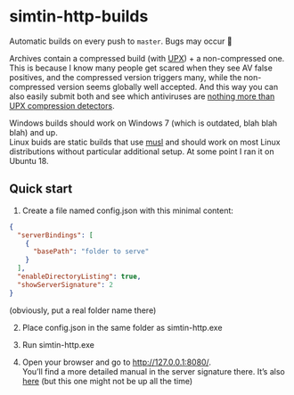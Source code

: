 # simtin-http-builds

Automatic builds on every push to `master`. Bugs may occur 👀

Archives contain a compressed build (with [UPX](https://upx.github.io/)) + a non-compressed one.
This is because I know many people get scared when they see AV false positives,
and the compressed version triggers many, while the non-compressed version seems
globally well accepted.
And this way you can also easily submit both and see which antiviruses are
[nothing more than UPX compression detectors](https://www.virustotal.com/gui/file/99c3ec93eeef5f471cc1379b1f98b0132b782874077e6f2e04f387abc7d4a226/community).

Windows builds should work on Windows 7 (which is outdated, blah blah blah) and up.  
Linux buids are static builds that use [musl](https://en.wikipedia.org/wiki/Musl) and should work
on most Linux distributions without particular additional setup. At some point I ran it on Ubuntu 18.

## Quick start

1. Create a file named config.json with this minimal content:

```json
{
  "serverBindings": [
    {
      "basePath": "folder to serve"
    }
  ],
  "enableDirectoryListing": true,
  "showServerSignature": 2
}
```
(obviously, put a real folder name there)

2. Place config.json in the same folder as simtin-http.exe

3. Run simtin-http.exe

4. Open your browser and go to http://127.0.0.1:8080/.  
You’ll find a more detailed manual in the server signature there.
It’s also [here](http://simtin.daviddernoncourt.com/4d61726961.html) (but this one might not be up all the time)
